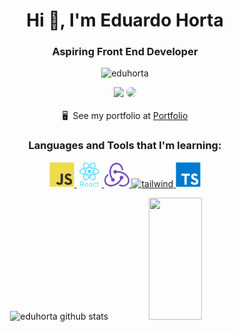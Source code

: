 <h1 align="center">Hi 👋, I'm Eduardo Horta</h1>
<h3 align="center">Aspiring Front End Developer</h3>

<p align="center"> <img src="https://komarev.com/ghpvc/?username=eduhorta&label=Profile%20views&color=0e75b6&style=flat" alt="eduhorta" /> </p>

 <div align="center"> 
<a href = "mailto:eduhorta89@gmail.com"> <img src="https://img.shields.io/badge/-Gmail-%23333?style=for-the-badge&logo=gmail&logoColor=red" target="_blank"></a>
<a href="https://www.linkedin.com/in/eduardo-horta-9a8453a5/" target="_blank"><img src="https://img.shields.io/badge/-LinkedIn-%230077B5?style=for-the-badge&logo=linkedin&logoColor=white" style="border-radius: 30px" target="_blank"></a> 
 </div> 
 </br>
<div align="center">
🖥️  See my portfolio at <a target="_blank" href='https://portfolio2k23-seven.vercel.app'>Portfolio</a>
 </div>

<h3 align="center">Languages and Tools that I'm learning:</h3>
<p align="center"><a href="https://developer.mozilla.org/en-US/docs/Web/JavaScript" target="_blank" rel="noreferrer"> <img src="https://raw.githubusercontent.com/devicons/devicon/master/icons/javascript/javascript-original.svg" alt="javascript" width="40" height="40"/> </a> </a> <a href="https://reactjs.org/" target="_blank" rel="noreferrer"> <img src="https://raw.githubusercontent.com/devicons/devicon/master/icons/react/react-original-wordmark.svg" alt="react" width="40" height="40"/> </a> <a href="https://redux.js.org" target="_blank" rel="noreferrer"> <img src="https://raw.githubusercontent.com/devicons/devicon/master/icons/redux/redux-original.svg" alt="redux" width="40" height="40"/> </a> <a href="https://tailwindcss.com/" target="_blank" rel="noreferrer"> <img src="https://www.vectorlogo.zone/logos/tailwindcss/tailwindcss-icon.svg" alt="tailwind" width="40" height="40"/> </a> <a href="https://www.typescriptlang.org/" target="_blank" rel="noreferrer"> <img src="https://raw.githubusercontent.com/devicons/devicon/master/icons/typescript/typescript-original.svg" alt="typescript" width="40" height="40"/> </a></p>
<div align="center">  
  <img width="49%" height="195px" src="https://github-readme-stats.vercel.app/api?username=eduhorta&show_icons=true&count_private=true&hide_border=true&title_color=0284c7&icon_color=0284c7&text_color=fff&bg_color=0d1117" alt="eduhorta github stats" /> 
  <img width="41%" height="195px" src="https://github-readme-stats.vercel.app/api/top-langs/?username=eduhorta&layout=compact&hide_border=true&title_color=0284c7&text_color=fff&bg_color=0d1117" />
</div>
